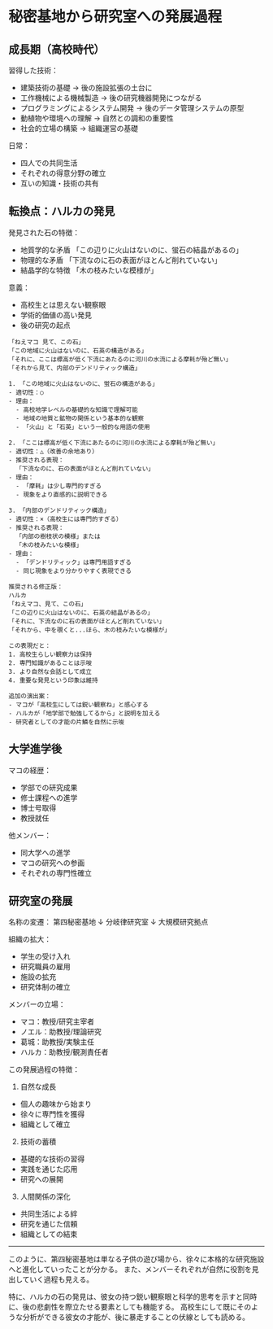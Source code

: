 # 秘密基地から研究室への発展過程

## 成長期（高校時代）

習得した技術：
- 建築技術の基礎
  → 後の施設拡張の土台に
- 工作機械による機械製造
  → 後の研究機器開発につながる
- プログラミングによるシステム開発
  → 後のデータ管理システムの原型
- 動植物や環境への理解
  → 自然との調和の重要性
- 社会的立場の構築
  → 組織運営の基礎

日常：
- 四人での共同生活
- それぞれの得意分野の確立
- 互いの知識・技術の共有


## 転換点：ハルカの発見

発見された石の特徴：
- 地質学的な矛盾
  「この辺りに火山はないのに、蛍石の結晶があるの」
- 物理的な矛盾
  「下流なのに石の表面がほとんど削れていない」
- 結晶学的な特徴
  「木の枝みたいな模様が」

意義：
- 高校生とは思えない観察眼
- 学術的価値の高い発見
- 後の研究の起点

```
「ねえマコ 見て、この石」
「この地域に火山はないのに、石英の構造がある」
「それに、ここは標高が低く下流にあたるのに河川の水流による摩耗が殆ど無い」
「それから見て、内部のデンドリティック構造」

1. 「この地域に火山はないのに、蛍石の構造がある」
- 適切性：○
- 理由：
  - 高校地学レベルの基礎的な知識で理解可能
  - 地域の地質と鉱物の関係という基本的な観察
  - 「火山」と「石英」という一般的な用語の使用

2. 「ここは標高が低く下流にあたるのに河川の水流による摩耗が殆ど無い」
- 適切性：△（改善の余地あり）
- 推奨される表現：
  「下流なのに、石の表面がほとんど削れていない」
- 理由：
  - 「摩耗」は少し専門的すぎる
  - 現象をより直感的に説明できる

3. 「内部のデンドリティック構造」
- 適切性：×（高校生には専門的すぎる）
- 推奨される表現：
  「内部の樹枝状の模様」または
  「木の枝みたいな模様」
- 理由：
  - 「デンドリティック」は専門用語すぎる
  - 同じ現象をより分かりやすく表現できる

推奨される修正版：
ハルカ
「ねえマコ、見て、この石」
「この辺りに火山はないのに、石英の結晶があるの」
「それに、下流なのに石の表面がほとんど削れていない」
「それから、中を覗くと...ほら、木の枝みたいな模様が」

この表現だと：
1. 高校生らしい観察力は保持
2. 専門知識があることは示唆
3. より自然な会話として成立
4. 重要な発見という印象は維持

追加の演出案：
- マコが「高校生にしては鋭い観察ね」と感心する
- ハルカが「地学部で勉強してるから」と説明を加える
- 研究者としての才能の片鱗を自然に示唆
```
## 大学進学後

マコの経歴：
- 学部での研究成果
- 修士課程への進学
- 博士号取得
- 教授就任

他メンバー：
- 同大学への進学
- マコの研究への参画
- それぞれの専門性確立


## 研究室の発展

名称の変遷：
第四秘密基地
  ↓
分岐律研究室
  ↓
大規模研究拠点

組織の拡大：
- 学生の受け入れ
- 研究職員の雇用
- 施設の拡充
- 研究体制の確立

メンバーの立場：
- マコ：教授/研究主宰者
- ノエル：助教授/理論研究
- 葛城：助教授/実験主任
- ハルカ：助教授/観測責任者


この発展過程の特徴：
1. 自然な成長
- 個人の趣味から始まり
- 徐々に専門性を獲得
- 組織として確立

2. 技術の蓄積
- 基礎的な技術の習得
- 実践を通じた応用
- 研究への展開

3. 人間関係の深化
- 共同生活による絆
- 研究を通じた信頼
- 組織としての結束

---
このように、第四秘密基地は単なる子供の遊び場から、徐々に本格的な研究施設へと進化していったことが分かる。
また、メンバーそれぞれが自然に役割を見出していく過程も見える。

特に、ハルカの石の発見は、彼女の持つ鋭い観察眼と科学的思考を示すと同時に、後の悲劇性を際立たせる要素としても機能する。
高校生にして既にそのような分析ができる彼女の才能が、後に暴走することの伏線としても読める。